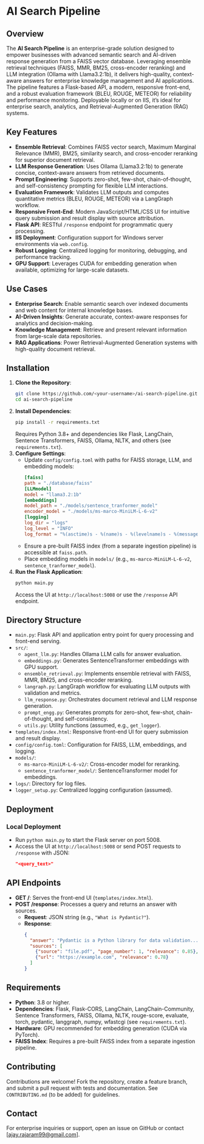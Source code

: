 # AI Search Pipeline

## Overview
The **AI Search Pipeline** is an enterprise-grade solution designed to empower businesses with advanced semantic search and AI-driven response generation from a FAISS vector database. Leveraging ensemble retrieval techniques (FAISS, MMR, BM25, cross-encoder reranking) and LLM integration (Ollama with Llama3.2:1b), it delivers high-quality, context-aware answers for enterprise knowledge management and AI applications. The pipeline features a Flask-based API, a modern, responsive front-end, and a robust evaluation framework (BLEU, ROUGE, METEOR) for reliability and performance monitoring. Deployable locally or on IIS, it’s ideal for enterprise search, analytics, and Retrieval-Augmented Generation (RAG) systems.

## Key Features
- **Ensemble Retrieval**: Combines FAISS vector search, Maximum Marginal Relevance (MMR), BM25, similarity search, and cross-encoder reranking for superior document retrieval.
- **LLM Response Generation**: Uses Ollama (Llama3.2:1b) to generate concise, context-aware answers from retrieved documents.
- **Prompt Engineering**: Supports zero-shot, few-shot, chain-of-thought, and self-consistency prompting for flexible LLM interactions.
- **Evaluation Framework**: Validates LLM outputs and computes quantitative metrics (BLEU, ROUGE, METEOR) via a LangGraph workflow.
- **Responsive Front-End**: Modern JavaScript/HTML/CSS UI for intuitive query submission and result display with source attribution.
- **Flask API**: RESTful `/response` endpoint for programmatic query processing.
- **IIS Deployment**: Configuration support for Windows server environments via `web.config`.
- **Robust Logging**: Centralized logging for monitoring, debugging, and performance tracking.
- **GPU Support**: Leverages CUDA for embedding generation when available, optimizing for large-scale datasets.

## Use Cases
- **Enterprise Search**: Enable semantic search over indexed documents and web content for internal knowledge bases.
- **AI-Driven Insights**: Generate accurate, context-aware responses for analytics and decision-making.
- **Knowledge Management**: Retrieve and present relevant information from large-scale data repositories.
- **RAG Applications**: Power Retrieval-Augmented Generation systems with high-quality document retrieval.

## Installation
1. **Clone the Repository**:
   ```bash
   git clone https://github.com/<your-username>/ai-search-pipeline.git
   cd ai-search-pipeline
   ```
2. **Install Dependencies**:
   ```bash
   pip install -r requirements.txt
   ```
   Requires Python 3.8+ and dependencies like Flask, LangChain, Sentence Transformers, FAISS, Ollama, NLTK, and others (see `requirements.txt`).
3. **Configure Settings**:
   - Update `config/config.toml` with paths for FAISS storage, LLM, and embedding models:
     ```toml
     [faiss]
     path = "./database/faiss"
     [LLMmodel]
     model = "llama3.2:1b"
     [embeddings]
     model_path = "./models/sentence_tranformer_model"
     encoder_model = "./models/ms-marco-MiniLM-L-6-v2"
     [logging]
     log_dir = "logs"
     log_level = "INFO"
     log_format = "%(asctime)s - %(name)s - %(levelname)s - %(message)s"
     ```
   - Ensure a pre-built FAISS index (from a separate ingestion pipeline) is accessible at `faiss.path`.
   - Place embedding models in `models/` (e.g., `ms-marco-MiniLM-L-6-v2`, `sentence_tranformer_model`).
4. **Run the Flask Application**:
   ```bash
   python main.py
   ```
   Access the UI at `http://localhost:5008` or use the `/response` API endpoint.

## Directory Structure
- `main.py`: Flask API and application entry point for query processing and front-end serving.
- `src/`:
  - `agent_llm.py`: Handles Ollama LLM calls for answer evaluation.
  - `embeddings.py`: Generates SentenceTransformer embeddings with GPU support.
  - `ensemble_retrieval.py`: Implements ensemble retrieval with FAISS, MMR, BM25, and cross-encoder reranking.
  - `langraph.py`: LangGraph workflow for evaluating LLM outputs with validation and metrics.
  - `llm_response.py`: Orchestrates document retrieval and LLM response generation.
  - `prompt_engg.py`: Generates prompts for zero-shot, few-shot, chain-of-thought, and self-consistency.
  - `utils.py`: Utility functions (assumed, e.g., `get_logger`).
- `templates/index.html`: Responsive front-end UI for query submission and result display.
- `config/config.toml`: Configuration for FAISS, LLM, embeddings, and logging.
- `models/`:
  - `ms-marco-MiniLM-L-6-v2/`: Cross-encoder model for reranking.
  - `sentence_tranformer_model/`: SentenceTransformer model for embeddings.
- `logs/`: Directory for log files.
- `logger_setup.py`: Centralized logging configuration (assumed).

## Deployment
### Local Deployment
- Run `python main.py` to start the Flask server on port 5008.
- Access the UI at `http://localhost:5008` or send POST requests to `/response` with JSON:
  ```json
  "<query_text>"
  ```

## API Endpoints
- **GET /**: Serves the front-end UI (`templates/index.html`).
- **POST /response**: Processes a query and returns an answer with sources.
  - **Request**: JSON string (e.g., `"What is Pydantic?"`).
  - **Response**:
    ```json
    {
      "answer": "Pydantic is a Python library for data validation...",
      "sources": [
        {"source": "file.pdf", "page_number": 1, "relevance": 0.85},
        {"url": "https://example.com", "relevance": 0.78}
      ]
    }
    ```

## Requirements
- **Python**: 3.8 or higher.
- **Dependencies**: Flask, Flask-CORS, LangChain, LangChain-Community, Sentence Transformers, FAISS, Ollama, NLTK, rouge-score, evaluate, torch, pydantic, langgraph, numpy, wfastcgi (see `requirements.txt`).
- **Hardware**: GPU recommended for embedding generation (CUDA via PyTorch).
- **FAISS Index**: Requires a pre-built FAISS index from a separate ingestion pipeline.

## Contributing
Contributions are welcome! Fork the repository, create a feature branch, and submit a pull request with tests and documentation. See `CONTRIBUTING.md` (to be added) for guidelines.

## Contact
For enterprise inquiries or support, open an issue on GitHub or contact [ajay.rajaram99@gmail.com].